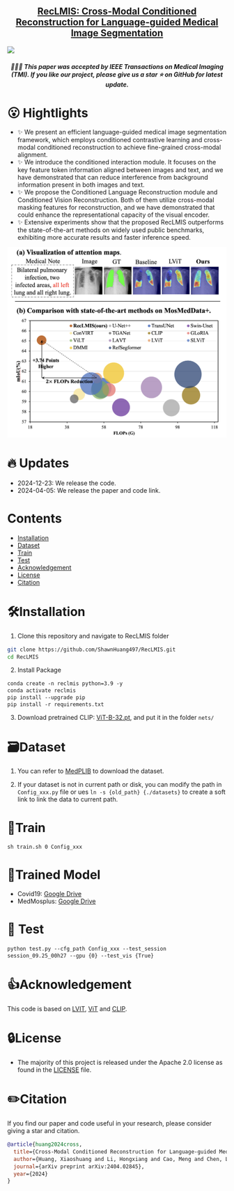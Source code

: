


<h2 align="center"> <a href="">RecLMIS: Cross-Modal Conditioned Reconstruction for Language-guided Medical Image Segmentation</a></h2>
<a src="https://img.shields.io/badge/cs.CV-2312.09278-b31b1b?logo=arxiv&logoColor=red" href="https://arxiv.org/pdf/2404.02845"> <img src="https://img.shields.io/badge/cs.CV-2404.02845-b31b1b?logo=arxiv&logoColor=red">
</a> 

<h5 align="center"> 🍒🍒🍒 This paper was accepted by IEEE Transactions on Medical Imaging (TMI).  If you like our project, please give us a star ⭐ on GitHub for latest update. 



# 😮 Hightlights
- ✨ We present an efficient language-guided medical image segmentation framework, which employs conditioned contrastive learning and cross-modal conditioned reconstruction to achieve fine-grained cross-modal alignment.
- ✨ We introduce the conditioned interaction module. It focuses on the key feature token information aligned between images and text, and we have demonstrated that can reduce interference from background information present in both images and text.
- ✨ We propose the Conditioned Language Reconstruction module and Conditioned Vision Reconstruction. Both of them utilize cross-modal masking features for reconstruction, and we have demonstrated that could enhance the representational capacity of the visual encoder.
- ✨ Extensive experiments show that the proposed RecLMIS outperforms the state-of-the-art methods on widely used public benchmarks, exhibiting more accurate results and faster inference speed. 

<p align="center">
    <img src="assets/intro.png"  style="margin-bottom: 0.2;"/>
<p>


# 🔥 Updates
- 2024-12-23: We release the code.
- 2024-04-05: We release the paper and code link.

# Contents
- [Installation](#🛠️Installation)
- [Dataset](#🗃️Dataset)
- [Train](#📀Train)
- [Test](#Test)
- [Acknowledgement](#👍Acknowledgement)
- [License](#🔒License)
- [Citation](#✏️Citation)

# 🛠️Installation


1. Clone this repository and navigate to RecLMIS folder
```bash
git clone https://github.com/ShawnHuang497/RecLMIS.git
cd RecLMIS
```

2. Install Package
```Shell
conda create -n reclmis python=3.9 -y
conda activate reclmis
pip install --upgrade pip 
pip install -r requirements.txt
```

3. Download pretrained CLIP: [ViT-B-32.pt](https://openaipublic.azureedge.net/clip/models/40d365715913c9da98579312b702a82c18be219cc2a73407c4526f58eba950af/ViT-B-32.pt), and put it in the folder `nets/`

# 🗃️Dataset
1. You can refer to [MedPLIB](https://github.com/HUANGLIZI/LViT) to download the dataset.

2. If your dataset is not in current path or disk, you can modify the path in `Config_xxx.py` file or ues `ln -s {old_path} {./datasets}` to create a soft link to link the data to current path.


# 📀Train

```Shell
sh train.sh 0 Config_xxx
```

# 🍑Trained Model
- Covid19: [Google Drive](https://drive.google.com/file/d/1SEj361mYZqAZ2fYJfFquMVxjv3d6RqKm/view?usp=drive_link)
- MedMosplus: [Google Drive](https://drive.google.com/file/d/1IcclC7Gi0RBmWPj-JMM2qI2w4CHbxtuc/view?usp=drive_link)
# 🥭 Test
```Shell
python test.py --cfg_path Config_xxx --test_session session_09.25_00h27 --gpu {0} --test_vis {True}
```

# 👍Acknowledgement
This code is based on [LVIT](https://github.com/HUANGLIZI/LViT), [ViT](https://github.com/google-research/vision_transformer) and [CLIP](https://github.com/openai/CLIP). 


# 🔒License
* The majority of this project is released under the Apache 2.0 license as found in the [LICENSE](https://github.com/ShawnHuang497/RecLMIS/blob/main/LICENSE) file.


# ✏️Citation
If you find our paper and code useful in your research, please consider giving a star and citation.


```BibTeX
@article{huang2024cross,
  title={Cross-Modal Conditioned Reconstruction for Language-guided Medical Image Segmentation},
  author={Huang, Xiaoshuang and Li, Hongxiang and Cao, Meng and Chen, Long and You, Chenyu and An, Dong},
  journal={arXiv preprint arXiv:2404.02845},
  year={2024}
}
```